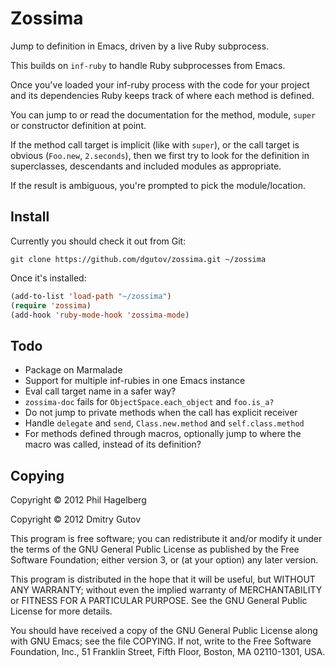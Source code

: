# Zossima

Jump to definition in Emacs, driven by a live Ruby subprocess.

This builds on `inf-ruby` to handle Ruby subprocesses from Emacs.

Once you've loaded your inf-ruby process with the code for your project and its
dependencies Ruby keeps track of where each method is defined.

You can jump to or read the documentation for the method, module, `super` or
constructor definition at point.

If the method call target is implicit (like with `super`), or the call target is
obvious (`Foo.new`, `2.seconds`), then we first try to look for the definition
in superclasses, descendants and included modules as appropriate.

If the result is ambiguous, you're prompted to pick the module/location.

## Install

Currently you should check it out from Git:

`git clone https://github.com/dgutov/zossima.git ~/zossima`

Once it's installed:

```lisp
(add-to-list 'load-path "~/zossima")
(require 'zossima)
(add-hook 'ruby-mode-hook 'zossima-mode)
```

## Todo

* Package on Marmalade
* Support for multiple inf-rubies in one Emacs instance
* Eval call target name in a safer way?
* `zossima-doc` fails for `ObjectSpace.each_object` and `foo.is_a?`
* Do not jump to private methods when the call has explicit receiver
* Handle `delegate` and `send`, `Class.new.method` and `self.class.method`
* For methods defined through macros, optionally jump to where the macro was
  called, instead of its definition?

## Copying

Copyright © 2012 Phil Hagelberg

Copyright © 2012 Dmitry Gutov

This program is free software; you can redistribute it and/or modify
it under the terms of the GNU General Public License as published by
the Free Software Foundation; either version 3, or (at your option)
any later version.

This program is distributed in the hope that it will be useful,
but WITHOUT ANY WARRANTY; without even the implied warranty of
MERCHANTABILITY or FITNESS FOR A PARTICULAR PURPOSE.  See the
GNU General Public License for more details.

You should have received a copy of the GNU General Public License
along with GNU Emacs; see the file COPYING.  If not, write to the
Free Software Foundation, Inc., 51 Franklin Street, Fifth Floor,
Boston, MA 02110-1301, USA.

